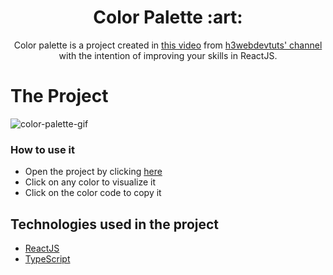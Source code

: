 <h1 align="center">Color Palette :art:</h1>

<div align="center">
Color palette is a project created in <a href ="https://www.youtube.com/watch?v=GixY7KlW3F0&ab_channel=h3webdevtuts">this video<a/> from <a href="https://www.youtube.com/channel/UC96PvOMv01j3XejwOlAZPEg">h3webdevtuts' channel</a> with the intention of improving your skills in ReactJS.
</div>

# The Project
  
  ![color-palette-gif](https://user-images.githubusercontent.com/80779259/154696723-be2b49c2-b6fb-4e3c-8a9e-4b890df01cdb.gif)
  
  ### How to use it
  
  - Open the project by clicking [here](https://nathanbalthazar.github.io/color-palette/)
  - Click on any color to visualize it
  - Click on the color code to copy it


## Technologies used in the project
  - [ReactJS](https://reactjs.org)
  - [TypeScript](https://www.typescriptlang.org/)
